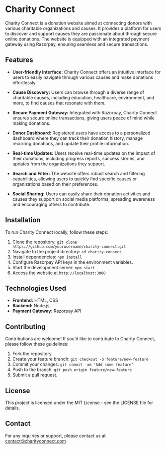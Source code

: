 
# Charity Connect

Charity Connect is a donation website aimed at connecting donors with various charitable organizations and causes. It provides a platform for users to discover and support causes they are passionate about through secure online donations. The website is equipped with an integrated payment gateway using Razorpay, ensuring seamless and secure transactions.

## Features

-   **User-friendly Interface:** Charity Connect offers an intuitive interface for users to easily navigate through various causes and make donations effortlessly.
    
-   **Cause Discovery:** Users can browse through a diverse range of charitable causes, including education, healthcare, environment, and more, to find causes that resonate with them.
    
-   **Secure Payment Gateway:** Integrated with Razorpay, Charity Connect ensures secure online transactions, giving users peace of mind while making donations.
    
-   **Donor Dashboard:** Registered users have access to a personalized dashboard where they can track their donation history, manage recurring donations, and update their profile information.
    
-   **Real-time Updates:** Users receive real-time updates on the impact of their donations, including progress reports, success stories, and updates from the organizations they support.
    
-   **Search and Filter:** The website offers robust search and filtering capabilities, allowing users to quickly find specific causes or organizations based on their preferences.
    
-   **Social Sharing:** Users can easily share their donation activities and causes they support on social media platforms, spreading awareness and encouraging others to contribute.
    

## Installation

To run Charity Connect locally, follow these steps:

1.  Clone the repository: `git clone https://github.com/yourusername/charity-connect.git`
2.  Navigate to the project directory: `cd charity-connect`
3.  Install dependencies: `npm install`
4.  Configure Razorpay API keys in the environment variables.
5.  Start the development server: `npm start`
6.  Access the website at `http://localhost:3000`

## Technologies Used

-   **Frontend:**  HTML, CSS
-   **Backend:** Node.js,
-   **Payment Gateway:** Razorpay API

## Contributing

Contributions are welcome! If you'd like to contribute to Charity Connect, please follow these guidelines:

1.  Fork the repository.
2.  Create your feature branch: `git checkout -b feature/new-feature`
3.  Commit your changes: `git commit -am 'Add some feature'`
4.  Push to the branch: `git push origin feature/new-feature`
5.  Submit a pull request.

## License

This project is licensed under the MIT License - see the LICENSE file for details.

## Contact

For any inquiries or support, please contact us at contact@charityconnect.com
